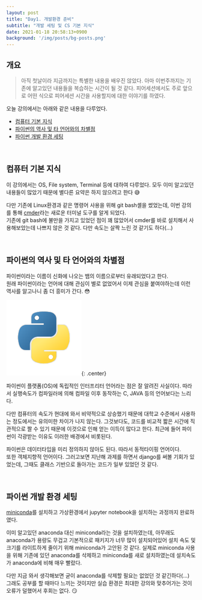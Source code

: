 ```yaml
---
layout: post
title: "Day1. 개발환경 준비"
subtitle: "개발 세팅 및 CS 기본 지식"
date: 2021-01-18 20:58:13+0900
background: '/img/posts/bg-posts.png'
---
```


## 개요
> 아직 첫날이라 지금까지는 특별한 내용을 배우진 않았다. 아마 이번주까지는 기존에 알고있던 내용들을 복습하는 시간이 될 것 같다. 
피어세션에서도 주로 앞으로 어떤 식으로 피어세션 시간을 사용할지에 대한 이야기를 하였다.

오늘 강의에서는 아래와 같은 내용을 다루었다.
+ [컴퓨터 기본 지식](#컴퓨터-기본-지식)
+ [파이썬의 역사 및 타 언어와의 차별점](#파이썬의-역사-및-타-언어와의-차별점)
+ [파이썬 개발 환경 세팅](#파이썬-개발-환경-세팅)
  
    
<br/>

## 컴퓨터 기본 지식
이 강의에서는 OS, File system, Terminal 등에 대하여 다루었다.
모두 이미 알고있던 내용들이 많았기 때문에 별다른 요약은 하지 않으려고 한다 :sweat_smile:
  
다만 기존에 Linux환경과 같은 명령어 사용을 위해 git bash셸을 썼었는데, 이번 강의를 통해 [cmder](https://cmder.net/)라는 새로운 터미널 도구를 알게 되었다.  
기존에 git bash에 불만을 가지고 있었던 점이 꽤 많았어서 cmder를 바로 설치해서 사용해보았는데 나쁘지 않은 것 같다. 다만 속도는 살짝 느린 것 같기도 하다(...)

<br/>

## 파이썬의 역사 및 타 언어와의 차별점
파이썬이라는 이름이 신화에 나오는 뱀의 이름으로부터 유래되었다고 한다.  
원래 파이썬이라는 언어에 대해 관심이 별로 없었어서 이제 관심을 붙여야하는데 이런 역사를 알고나니 좀 더 흥미가 간다. :flushed:  

![python](/img/posts/01.png){: .center} 

파이썬이 플랫폼(OS)에 독립적인 인터프리터 언어라는 점은 잘 알려진 사실이다. 따라서 실행속도가 컴파일러에 의해 컴파일 이후 동작하는 C, JAVA 등의 언어보다는 느리다.  

다만 컴퓨터의 속도가 현대에 와서 비약적으로 상승했기 때문에 대학교 수준에서 사용하는 정도에서는 유의미한 차이가 나지 않는다. 그것보다도, 코드를 비교적 짧은 시간에 직관적으로 짤 수 있기 때문에 이것으로 인해 얻는 이득이 많다고 한다. 최근에 들어 파이썬이 각광받는 이유도 이러한 배경에서 비롯된다.

  
파이썬은 데이터타입을 미리 정의하지 않아도 된다. 따라서 동적타이핑 언어이다.  
또한 객체지향적 언어이다. 그러고보면 지난해 과제를 하면서 django를 써볼 기회가 있었는데, 그때도 클래스 기반으로 돌아가는 코드가 일부 있었던 것 같다.

<br/>

## 파이썬 개발 환경 세팅
[miniconda](https://docs.conda.io/en/latest/miniconda.html)를 설치하고 가상환경에서 jupyter notebook을 설치하는 과정까지 완료하였다.  

이미 알고있던 anaconda 대신 miniconda라는 것을 설치하였는데, 아무래도 anaconda가 용량도 무겁고 기본적으로 패키지가 너무 많이 설치되어있어 설치 속도 및 크기를 라이트하게 줄이기 위해 miniconda가 고안된 것 같다. 실제로 miniconda 사용을 위해 기존에 있던 anaconda를 삭제하고 miniconda를 새로 설치하였는데 설치속도가 anaconda에 비해 매우 빨랐다.  

다만 지금 와서 생각해보면 굳이 anaconda를 삭제할 필요는 없었던 것 같긴하다(...) 그래도 공부를 할 때마다 느끼는 것이지만 실습 환경은 최대한 강의와 맞추어가는 것이 오류가 덜했어서 후회는 없다. :smirk:  